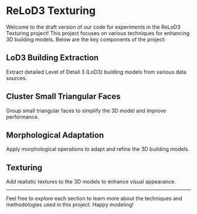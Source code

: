 # ReLoD3 Texturing

Welcome to the draft version of our code for experiments in the ReLoD3 Texturing project! This project focuses on various techniques for enhancing 3D building models. Below are the key components of the project:

## LoD3 Building Extraction
Extract detailed Level of Detail 3 (LoD3) building models from various data sources.

## Cluster Small Triangular Faces
Group small triangular faces to simplify the 3D model and improve performance.

## Morphological Adaptation
Apply morphological operations to adapt and refine the 3D building models.

## Texturing
Add realistic textures to the 3D models to enhance visual appearance.

---

Feel free to explore each section to learn more about the techniques and methodologies used in this project. Happy modeling!
